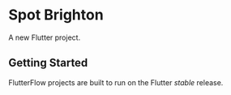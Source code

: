 # Spot Brighton

A new Flutter project.

## Getting Started

FlutterFlow projects are built to run on the Flutter _stable_ release.
